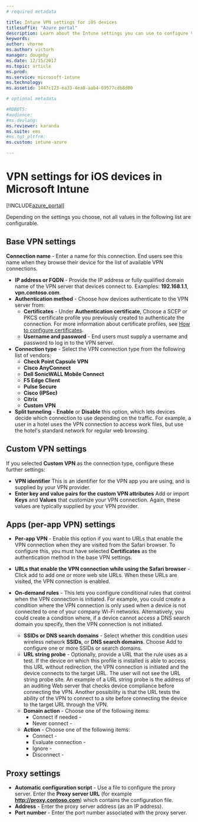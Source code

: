 ```yaml
---
# required metadata

title: Intune VPN settings for iOS devices
titlesuffix: "Azure portal"
description: Learn about the Intune settings you can use to configure VPN connections on iOS devices."
keywords:
author: vhorne
ms.author: victorh
manager: dougeby
ms.date: 12/15/2017
ms.topic: article
ms.prod:
ms.service: microsoft-intune
ms.technology:
ms.assetid: 1447c123-ea33-4ea0-aab4-69577cdb8d00

# optional metadata

#ROBOTS:
#audience:
#ms.devlang:
ms.reviewer: karanda
ms.suite: ems
#ms.tgt_pltfrm:
ms.custom: intune-azure

---
```


# VPN settings for iOS devices in Microsoft Intune

[!INCLUDE[azure_portal](./includes/azure_portal.md)]

Depending on the settings you choose, not all values in the following list are configurable.

## Base VPN settings


**Connection name** - Enter a name for this connection. End users see this name when they browse their device for the list of available VPN connections.
- **IP address or FQDN** - Provide the IP address or fully qualified domain name of the VPN server that devices connect to. Examples: **192.168.1.1**, **vpn.contoso.com**.
- **Authentication method** - Choose how devices authenticate to the VPN server from:
	- **Certificates** - Under **Authentication certificate**, Choose a SCEP or PKCS certificate profile you previously created to authenticate the connection. For more information about certificate profiles, see [How to configure certificates](certificates-configure.md).
	- **Username and password** - End users must supply a username and password to log in to the VPN server.
- **Connection type** - Select the VPN connection type from the following list of vendors:
	- **Check Point Capsule VPN**
	- **Cisco AnyConnect**
	- **Dell SonicWALL Mobile Connect**
	- **F5 Edge Client**
	- **Pulse Secure**
	- **Cisco (IPSec)**
	- **Citrix**
	- **Custom VPN**
- **Split tunneling** - **Enable** or **Disable** this option, which lets devices decide which connection to use depending on the traffic. For example, a user in a hotel uses the VPN connection to access work files, but use the hotel's standard network for regular web browsing.


## Custom VPN settings

If you selected **Custom VPN** as the connection type, configure these further settings:

- **VPN identifier** This is an identifier for the VPN app you are using, and is supplied by your VPN provider.
- **Enter key and value pairs for the custom VPN attributes** Add or import **Keys** and **Values** that customize your VPN connection. Again, these values are typically supplied by your VPN provider.

## Apps (per-app VPN) settings

- **Per-app VPN** - Enable this option if you want to URLs that enable the VPN connection when they are visited from the Safari browser. To configure this, you must have selected **Certificates** as the authentication method in the base VPN settings.
- **URLs that enable the VPN connection while using the Safari browser** - Click add to add one or more web site URLs. When these URLs are visited, the VPN connection is enabled.

- **On-demand rules** - This lets you configure conditional rules that control when the VPN connection is initiated. For example, you could create a condition where the VPN connection is only used when a device is not connected to one of your company Wi-Fi networks. Alternatively, you could create a condition where, if a device cannot access a DNS search domain you specify, then the VPN connection is not initiated.

	- **SSIDs or DNS search domains** - Select whether this condition uses wireless network **SSIDs**, or **DNS search domains**. Choose Add to configure one or more SSIDs or search domains.
	- **URL string probe** - Optionally, provide a URL that the rule uses as a test. If the device on which this profile is installed is able to access this URL without redirection, the VPN connection is initiated and the device connects to the target URL. The user will not see the URL string probe site. An example of a URL string probe is the address of an auditing Web server that checks device compliance before connecting the VPN. Another possibility is that the URL tests the ability of the VPN to connect to a site before connecting the device to the target URL through the VPN.
	- **Domain action** - Choose one of the following items:
		- Connect if needed - 
		- Never connect - 
	- **Action** - Choose one of the following items:
		- Connect - 
		- Evaluate connection - 
		- Ignore - 
		- Disconnect - 


## Proxy settings

- **Automatic configuration script** - Use a file to configure the proxy server. Enter the **Proxy server URL** (for example **http://proxy.contoso.com**) which contains the configuration file.
- **Address** - Enter the proxy server address (as an IP address).
- **Port number** - Enter the port number associated with the proxy server.